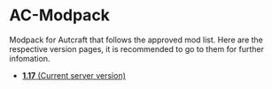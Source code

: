 # AC-Modpack

Modpack for Autcraft that follows the approved mod list. Here are the respective version pages, it is recommended to go to them for further infomation.

- [**1.17** (Current server version)](1.17/README.md)